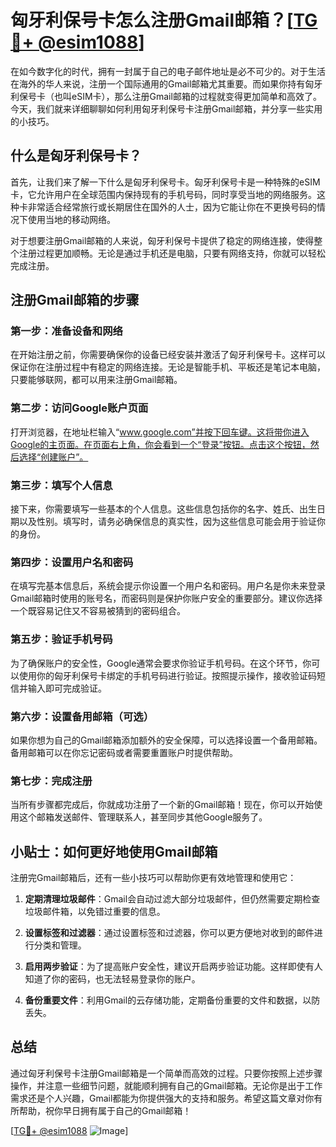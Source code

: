 # 匈牙利保号卡怎么注册Gmail邮箱？[[TG💪+ @esim1088](https://t.me/s/esim1088)]

在如今数字化的时代，拥有一封属于自己的电子邮件地址是必不可少的。对于生活在海外的华人来说，注册一个国际通用的Gmail邮箱尤其重要。而如果你持有匈牙利保号卡（也叫eSIM卡），那么注册Gmail邮箱的过程就变得更加简单和高效了。今天，我们就来详细聊聊如何利用匈牙利保号卡注册Gmail邮箱，并分享一些实用的小技巧。

## 什么是匈牙利保号卡？

首先，让我们来了解一下什么是匈牙利保号卡。匈牙利保号卡是一种特殊的eSIM卡，它允许用户在全球范围内保持现有的手机号码，同时享受当地的网络服务。这种卡非常适合经常旅行或长期居住在国外的人士，因为它能让你在不更换号码的情况下使用当地的移动网络。

对于想要注册Gmail邮箱的人来说，匈牙利保号卡提供了稳定的网络连接，使得整个注册过程更加顺畅。无论是通过手机还是电脑，只要有网络支持，你就可以轻松完成注册。

## 注册Gmail邮箱的步骤

### 第一步：准备设备和网络

在开始注册之前，你需要确保你的设备已经安装并激活了匈牙利保号卡。这样可以保证你在注册过程中有稳定的网络连接。无论是智能手机、平板还是笔记本电脑，只要能够联网，都可以用来注册Gmail邮箱。

### 第二步：访问Google账户页面

打开浏览器，在地址栏输入“www.google.com”并按下回车键。这将带你进入Google的主页面。在页面右上角，你会看到一个“登录”按钮。点击这个按钮，然后选择“创建账户”。

### 第三步：填写个人信息

接下来，你需要填写一些基本的个人信息。这些信息包括你的名字、姓氏、出生日期以及性别。填写时，请务必确保信息的真实性，因为这些信息可能会用于验证你的身份。

### 第四步：设置用户名和密码

在填写完基本信息后，系统会提示你设置一个用户名和密码。用户名是你未来登录Gmail邮箱时使用的账号名，而密码则是保护你账户安全的重要部分。建议你选择一个既容易记住又不容易被猜到的密码组合。

### 第五步：验证手机号码

为了确保账户的安全性，Google通常会要求你验证手机号码。在这个环节，你可以使用你的匈牙利保号卡绑定的手机号码进行验证。按照提示操作，接收验证码短信并输入即可完成验证。

### 第六步：设置备用邮箱（可选）

如果你想为自己的Gmail邮箱添加额外的安全保障，可以选择设置一个备用邮箱。备用邮箱可以在你忘记密码或者需要重置账户时提供帮助。

### 第七步：完成注册

当所有步骤都完成后，你就成功注册了一个新的Gmail邮箱！现在，你可以开始使用这个邮箱发送邮件、管理联系人，甚至同步其他Google服务了。

## 小贴士：如何更好地使用Gmail邮箱

注册完Gmail邮箱后，还有一些小技巧可以帮助你更有效地管理和使用它：

1. **定期清理垃圾邮件**：Gmail会自动过滤大部分垃圾邮件，但仍然需要定期检查垃圾邮件箱，以免错过重要的信息。
   
2. **设置标签和过滤器**：通过设置标签和过滤器，你可以更方便地对收到的邮件进行分类和管理。

3. **启用两步验证**：为了提高账户安全性，建议开启两步验证功能。这样即使有人知道了你的密码，也无法轻易登录你的账户。

4. **备份重要文件**：利用Gmail的云存储功能，定期备份重要的文件和数据，以防丢失。

## 总结

通过匈牙利保号卡注册Gmail邮箱是一个简单而高效的过程。只要你按照上述步骤操作，并注意一些细节问题，就能顺利拥有自己的Gmail邮箱。无论你是出于工作需求还是个人兴趣，Gmail都能为你提供强大的支持和服务。希望这篇文章对你有所帮助，祝你早日拥有属于自己的Gmail邮箱！

[[TG💪+ @esim1088](https://t.me/s/esim1088) ![Image](https://i.postimg.cc/4NQfJmqS/Snipaste-2025-05-13-00-14-12.png)]